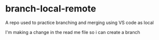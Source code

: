 # branch-local-remote
A repo used to practice branching and merging using VS code as local

I'm making a change in the read me file so i can create a branch
